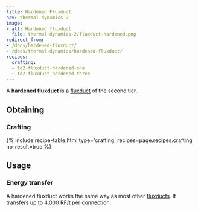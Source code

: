 ```yaml
---
title: Hardened Fluxduct
nav: thermal-dynamics-2
image:
- alt: Hardened fluxduct
  file: thermal-dynamics-2/fluxduct-hardened.png
redirect_from:
- /docs/hardened-fluxduct/
- /docs/thermal-dynamics/hardened-fluxduct/
recipes:
  crafting:
  - td2-fluxduct-hardened-one
  - td2-fluxduct-hardened-three
---
```


A **hardened fluxduct** is a [fluxduct](/docs/thermal-dynamics-2/fluxducts/) of the second tier.


Obtaining
---------

### Crafting
{% include recipe-table.html type='crafting' recipes=page.recipes.crafting no-result=true %}


Usage
-----

### Energy transfer
A hardened fluxduct works the same way as most other
[fluxducts](/docs/thermal-dynamics-2/fluxducts/). It transfers up to 4,000 RF/t per connection.
